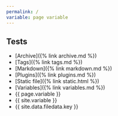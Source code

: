 ```yaml
---
permalink: /
variable: page variable
---
```


## Tests

* [Archive]({% link archive.md %})
* [Tags]({% link tags.md %})
* [Markdown]({% link markdown.md %})
* [Plugins]({% link plugins.md %})
* [Static file]({% link static.html %})
* [Variables]({% link variables.md %})
* {{ page.variable }}
* {{ site.variable }}
* {{ site.data.filedata.key }}
